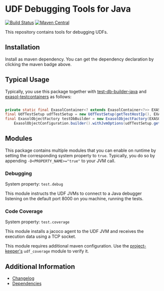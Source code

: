 # UDF Debugging Tools for Java

[![Build Status](https://travis-ci.com/exasol/udf-debugging-java.svg?branch=main)](https://travis-ci.com/exasol/udf-debugging-java)
[![Maven Central](https://img.shields.io/maven-central/v/com.exasol/udf-debugging-java)](https://search.maven.org/artifact/com.exasol/udf-debugging-java) 

This repository contains tools for debugging UDFs.

## Installation

Install as maven dependency.
You can get the dependency declaration by clicking the maven badge above.

## Typical Usage

Typically, you use this package together with [test-db-builder-java](https://github.com/exasol/test-db-builder-java) and [exasol-testcontainers](https://github.com/exasol/exasol-testcontainers) as follows:

```java

private static final ExasolContainer<? extends ExasolContainer<?>> EXASOL = new ExasolContainer<>();
final UdfTestSetup udfTestSetup = new UdfTestSetup(getTestHostIp(), EXASOL.getDefaultBucket());
final ExasolObjectFactory testDbBuilder = new ExasolObjectFactory(EXASOL.createConnection(), 
    ExasolObjectConfiguration.builder().withJvmOptions(udfTestSetup.getJvmOptions()).build());
```

## Modules

This package contains multiple modules that you can enable on runtime by setting the corresponding system property to `true`.
Typically, you do so by appending `-D<PROPERTY_NAME>="true"` to your JVM call.


### Debugging

System property: `test.debug`

This module instructs the UDF JVMs to connect to a Java debugger listening on the default port 8000 on you machine, running the tests.

### Code Coverage

System property: `test.coverage`

This module installs a jacoco agent to the UDF JVM and receives the execution data using a TCP socket.

This module requires additional maven configuration. Use the [project-keeper's](https://github.com/exasol/project-keeper-maven-plugin) `udf_coverage` module to verify it.   


## Additional Information

* [Changelog](doc/changes/changelog.md)
* [Dependencies](NOTICE)
